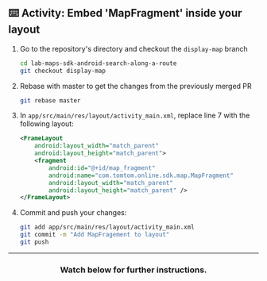 ## :keyboard: Activity: Embed 'MapFragment' inside your layout

1. Go to the repository's directory and checkout the `display-map` branch
    ```bash
    cd lab-maps-sdk-android-search-along-a-route
    git checkout display-map
    ```
1. Rebase with master to get the changes from the previously merged PR
    ```bash
    git rebase master
    ```
1. In `app/src/main/res/layout/activity_main.xml`, replace line 7 with the following layout:
    ```xml
    <FrameLayout
        android:layout_width="match_parent"
        android:layout_height="match_parent">
        <fragment
            android:id="@+id/map_fragment"
            android:name="com.tomtom.online.sdk.map.MapFragment"
            android:layout_width="match_parent"
            android:layout_height="match_parent" />
    </FrameLayout>
    ```
1. Commit and push your changes:
    ```bash
    git add app/src/main/res/layout/activity_main.xml
    git commit -m "Add MapFragement to layout"
    git push
    ```

<hr>
<h3 align="center">Watch below for further instructions.</h3>
